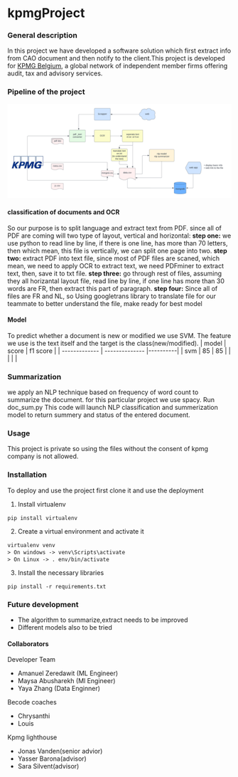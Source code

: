 # kpmgProject


### General description

In this project we have developed a software solution which first extract info from CAO document and
then notify to the client.This project is developed for [KPMG Belgium](https://home.kpmg/be/en/home/about/overview.html), a global network of independent member firms offering audit, tax and advisory services.


### Pipeline of the project

![pipeline of the project](images/pipeline.png)



#### classification of documents and OCR
So our purpose is to split language and extract text from PDF. since all of PDF are coming will two type of layout, vertical and horizontal:
**step one:** we use python to read line by line, if there is one line, has more than 70 letters, then which mean, this file is vertically, we can split one page into two.
**step two:** extract PDF into text file, since most of PDF files are scaned, which mean, we need to apply OCR to extract text, we need PDFminer to extract text, then, save it to txt file.
**step three:** go through rest of files, assuming they all horizantal layout file, read line by line, if one line has more than 30 words are FR, then extract this part of paragraph.
**step four:** Since all of files are FR and NL, so Using googletrans library to translate file for our teammate to better understand the file, make ready for best model

#### Model
To predict whether a document is new or modified we use SVM. The  feature we use is
the text itself and the target is the class(new/modified).
|      model     |  score         | f1 score |
| -------------  | -------------- |----------|
| svm            |  85            | 85       |
|                |                |          |

### Summarization

we apply an NLP technique based on frequency of word count to summarize the document.
for this particular project we use spacy.
Run doc_sum.py This code will launch NLP classification and summerization model to return summery and status of the entered document.


### Usage

This project is private so using the files without the consent of kpmg company is not
allowed.


### Installation

To deploy and use the project first clone it and use the deployment


1. Install virtualenv

```
pip install virtualenv
```
2. Create a virtual environment and activate it
```
virtualenv venv
> On windows -> venv\Scripts\activate
> On Linux -> . env/bin/activate

```
3. Install the necessary libraries
```
pip install -r requirements.txt
```


### Future development

* The algorithm to summarize,extract needs to be improved 
* Different models also to be tried



#### Collaborators

Developer Team
* Amanuel Zeredawit (ML Engineer)
* Maysa Abusharekh (Ml Engineer)
* Yaya Zhang (Data Enginner)

Becode coaches
* Chrysanthi
* Louis

Kpmg lighthouse
* Jonas Vanden(senior advior)
* Yasser Barona(advisor)
* Sara Silvent(advisor)















